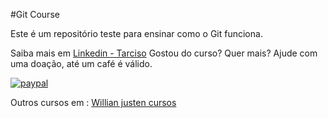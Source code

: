 #Git Course

Este é um repositório teste para ensinar como o Git funciona.

Saiba mais em 
[Linkedin - Tarciso](https://www.linkedin.com/in/tarciso-junior-463a8323)
Gostou do curso? Quer mais? Ajude com uma doação, até um café é 
válido.

[![paypal](https://www.paypalobjects.com/en_US/i/btn/btn_donateCC_LG.gif)](https://www.paypal.com/donate?hosted_button_id=R5QJ6QHC3Q75C)

Outros cursos em : [Willian justen cursos](http://willianjusten.teachable.com)
